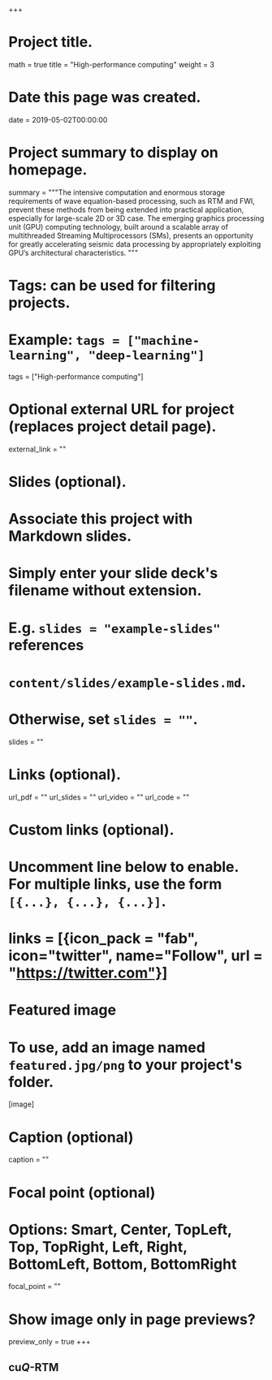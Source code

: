 +++
# Project title.
math = true
title = "High-performance computing"
weight = 3

# Date this page was created.
date = 2019-05-02T00:00:00

# Project summary to display on homepage.
summary = """The intensive computation and enormous storage requirements of wave equation-based processing, such as RTM and FWI, prevent these methods from being extended into practical application, especially for large-scale 2D or 3D case. The emerging graphics processing unit (GPU) computing technology, built around a scalable array of multithreaded Streaming Multiprocessors (SMs), presents an opportunity for greatly accelerating seismic data processing by appropriately exploiting GPU’s architectural characteristics. """

# Tags: can be used for filtering projects.
# Example: `tags = ["machine-learning", "deep-learning"]`
tags = ["High-performance computing"]

# Optional external URL for project (replaces project detail page).
external_link = ""

# Slides (optional).
#   Associate this project with Markdown slides.
#   Simply enter your slide deck's filename without extension.
#   E.g. `slides = "example-slides"` references
#   `content/slides/example-slides.md`.
#   Otherwise, set `slides = ""`.
slides = ""

# Links (optional).
url_pdf = ""
url_slides = ""
url_video = ""
url_code = ""

# Custom links (optional).
#   Uncomment line below to enable. For multiple links, use the form `[{...}, {...}, {...}]`.
# links = [{icon_pack = "fab", icon="twitter", name="Follow", url = "https://twitter.com"}]

# Featured image
# To use, add an image named `featured.jpg/png` to your project's folder.
[image]
  # Caption (optional)
  caption = ""

  # Focal point (optional)
  # Options: Smart, Center, TopLeft, Top, TopRight, Left, Right, BottomLeft, Bottom, BottomRight
  focal_point = ""

  # Show image only in page previews?
  preview_only = true
+++



## cu$Q$-RTM

